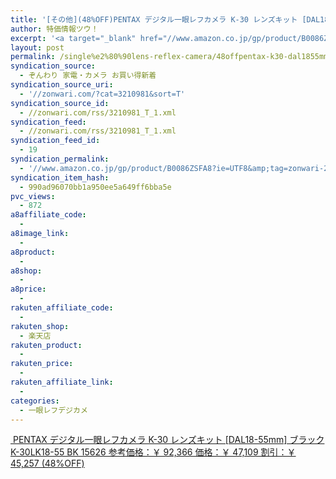 ```yaml
---
title: '[その他](48%OFF)PENTAX デジタル一眼レフカメラ K-30 レンズキット [DAL18-55mm] ブラック K-30LK18-55 BK 15626 ￥47,109'
author: 特価情報ツウ！
excerpt: '<a target="_blank" href="//www.amazon.co.jp/gp/product/B0086ZSFA8?ie=UTF8&amp;tag=zonwari-22&amp;linkCode=as2&amp;camp=247&amp;creative=7399&amp;creativeASIN=B0086ZSFA8"><img src="//ecx.images-amazon.com/images/I/514HhhpziKL._SL100_.jpg"><br>PENTAX &#12487;&#12472;&#12479;&#12523;&#19968;&#30524;&#12524;&#12501;&#12459;&#12513;&#12521; K-30 &#12524;&#12531;&#12474;&#12461;&#12483;&#12488; [DAL18-55mm] &#12502;&#12521;&#12483;&#12463; K-30LK18-55 BK 15626<br>&#21442;&#32771;&#20385;&#26684;&#65306;&#65509; 92,366<br>&#20385;&#26684;&#65306;&#65509; 47,109<br>&#21106;&#24341;&#65306;&#65509; 45,257 (48%OFF)</a>'
layout: post
permalink: /single%e2%80%90lens-reflex-camera/48offpentax-k30-dal1855mm-k30lk1855-bk-15626-47109.html
syndication_source:
  - ぞんわり 家電・カメラ お買い得新着
syndication_source_uri:
  - '//zonwari.com/?cat=3210981&sort=T'
syndication_source_id:
  - //zonwari.com/rss/3210981_T_1.xml
syndication_feed:
  - //zonwari.com/rss/3210981_T_1.xml
syndication_feed_id:
  - 19
syndication_permalink:
  - '//www.amazon.co.jp/gp/product/B0086ZSFA8?ie=UTF8&amp;tag=zonwari-22&amp;linkCode=as2&amp;camp=247&amp;creative=7399&amp;creativeASIN=B0086ZSFA8'
syndication_item_hash:
  - 990ad96070bb1a950ee5a649ff6bba5e
pvc_views:
  - 872
a8affiliate_code:
  -
a8image_link:
  -
a8product:
  -
a8shop:
  -
a8price:
  -
rakuten_affiliate_code:
  -
rakuten_shop:
  - 楽天店
rakuten_product:
  -
rakuten_price:
  -
rakuten_affiliate_link:
  -
categories:
  - 一眼レフデジカメ
---
```

[<img src='//i2.wp.com/ecx.images-amazon.com/images/I/514HhhpziKL._SL150_.jpg?w=546' title="" alt="" data-recalc-dims="1" />
PENTAX デジタル一眼レフカメラ K-30 レンズキット [DAL18-55mm] ブラック K-30LK18-55 BK 15626
参考価格：￥ 92,366
価格：￥ 47,109
割引：￥ 45,257 (48%OFF)][1]

 [1]: //www.amazon.co.jp/gp/product/B0086ZSFA8?ie=UTF8&#038;tag=tokkajohotsu-22&#038;linkCode=as2&#038;camp=247&#038;creative=7399&#038;creativeASIN=B0086ZSFA8